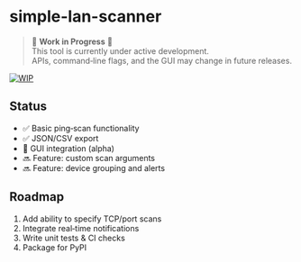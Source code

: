 ﻿# simple-lan-scanner

> 🚧 **Work in Progress** 🚧  
> This tool is currently under active development.  
> APIs, command‑line flags, and the GUI may change in future releases.

[![WIP](https://img.shields.io/badge/status-WIP-orange.svg)](#)

## Status

- ✅ Basic ping‑scan functionality  
- ✅ JSON/CSV export  
- 🔄 GUI integration (alpha)  
- 🔜 Feature: custom scan arguments  
- 🔜 Feature: device grouping and alerts  

## Roadmap

1. Add ability to specify TCP/port scans  
2. Integrate real‑time notifications  
3. Write unit tests & CI checks  
4. Package for PyPI